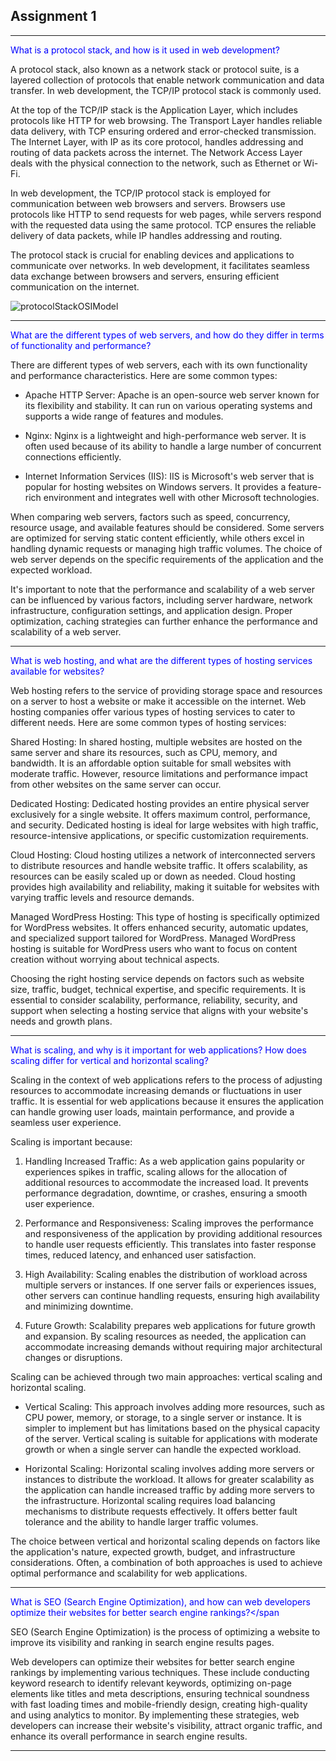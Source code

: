 ## **Assignment 1**

---


<span style="color:Blue">What is a protocol stack, and how is it used in web development? </span>


A protocol stack, also known as a network stack or protocol suite, is a layered collection of protocols that enable network communication and data transfer. In web development, the TCP/IP protocol stack is commonly used.

At the top of the TCP/IP stack is the Application Layer, which includes protocols like HTTP for web browsing. The Transport Layer handles reliable data delivery, with TCP ensuring ordered and error-checked transmission. The Internet Layer, with IP as its core protocol, handles addressing and routing of data packets across the internet. The Network Access Layer deals with the physical connection to the network, such as Ethernet or Wi-Fi.

In web development, the TCP/IP protocol stack is employed for communication between web browsers and servers. Browsers use protocols like HTTP to send requests for web pages, while servers respond with the requested data using the same protocol. TCP ensures the reliable delivery of data packets, while IP handles addressing and routing.

The protocol stack is crucial for enabling devices and applications to communicate over networks. In web development, it facilitates seamless data exchange between browsers and servers, ensuring efficient communication on the internet.

![protocolStackOSIModel](https://www.guru99.com/images/1/093019_0615_TCPIPModelW1.png)


---


<span style="color:Blue">What are the different types of web servers, and how do they differ in terms of functionality and performance?</span>


There are different types of web servers, each with its own functionality and performance characteristics. Here are some common types:

* Apache HTTP Server: Apache is an open-source web server known for its flexibility and stability. It can run on various operating systems and supports a wide range of features and modules.

* Nginx: Nginx is a lightweight and high-performance web server. It is often used because of its ability to handle a large number of concurrent connections efficiently.

* Internet Information Services (IIS): IIS is Microsoft's web server that is popular for hosting websites on Windows servers. It provides a feature-rich environment and integrates well with other Microsoft technologies.

When comparing web servers, factors such as speed, concurrency, resource usage, and available features should be considered. Some servers are optimized for serving static content efficiently, while others excel in handling dynamic requests or managing high traffic volumes. The choice of web server depends on the specific requirements of the application and the expected workload.

It's important to note that the performance and scalability of a web server can be influenced by various factors, including server hardware, network infrastructure, configuration settings, and application design. Proper optimization, caching strategies can further enhance the performance and scalability of a web server.


---


<span style="color:Blue">What is web hosting, and what are the different types of hosting services available for websites?</span>

Web hosting refers to the service of providing storage space and resources on a server to host a website or make it accessible on the internet. Web hosting companies offer various types of hosting services to cater to different needs. Here are some common types of hosting services:

Shared Hosting: In shared hosting, multiple websites are hosted on the same server and share its resources, such as CPU, memory, and bandwidth. It is an affordable option suitable for small websites with moderate traffic. However, resource limitations and performance impact from other websites on the same server can occur.

Dedicated Hosting: Dedicated hosting provides an entire physical server exclusively for a single website. It offers maximum control, performance, and security. Dedicated hosting is ideal for large websites with high traffic, resource-intensive applications, or specific customization requirements.

Cloud Hosting: Cloud hosting utilizes a network of interconnected servers to distribute resources and handle website traffic. It offers scalability, as resources can be easily scaled up or down as needed. Cloud hosting provides high availability and reliability, making it suitable for websites with varying traffic levels and resource demands.

Managed WordPress Hosting: This type of hosting is specifically optimized for WordPress websites. It offers enhanced security, automatic updates, and specialized support tailored for WordPress. Managed WordPress hosting is suitable for WordPress users who want to focus on content creation without worrying about technical aspects.

Choosing the right hosting service depends on factors such as website size, traffic, budget, technical expertise, and specific requirements. It is essential to consider scalability, performance, reliability, security, and support when selecting a hosting service that aligns with your website's needs and growth plans.


---


<span style="color:Blue">What is scaling, and why is it important for web applications? How does scaling differ for vertical and horizontal scaling?</span>

Scaling in the context of web applications refers to the process of adjusting resources to accommodate increasing demands or fluctuations in user traffic. It is essential for web applications because it ensures the application can handle growing user loads, maintain performance, and provide a seamless user experience.

Scaling is important because:

1. Handling Increased Traffic: As a web application gains popularity or experiences spikes in traffic, scaling allows for the allocation of additional resources to accommodate the increased load. It prevents performance degradation, downtime, or crashes, ensuring a smooth user experience.

2. Performance and Responsiveness: Scaling improves the performance and responsiveness of the application by providing additional resources to handle user requests efficiently. This translates into faster response times, reduced latency, and enhanced user satisfaction.

3. High Availability: Scaling enables the distribution of workload across multiple servers or instances. If one server fails or experiences issues, other servers can continue handling requests, ensuring high availability and minimizing downtime.

4. Future Growth: Scalability prepares web applications for future growth and expansion. By scaling resources as needed, the application can accommodate increasing demands without requiring major architectural changes or disruptions.

Scaling can be achieved through two main approaches: vertical scaling and horizontal scaling.

- Vertical Scaling: This approach involves adding more resources, such as CPU power, memory, or storage, to a single server or instance. It is simpler to implement but has limitations based on the physical capacity of the server. Vertical scaling is suitable for applications with moderate growth or when a single server can handle the expected workload.

- Horizontal Scaling: Horizontal scaling involves adding more servers or instances to distribute the workload. It allows for greater scalability as the application can handle increased traffic by adding more servers to the infrastructure. Horizontal scaling requires load balancing mechanisms to distribute requests effectively. It offers better fault tolerance and the ability to handle larger traffic volumes.

The choice between vertical and horizontal scaling depends on factors like the application's nature, expected growth, budget, and infrastructure considerations. Often, a combination of both approaches is used to achieve optimal performance and scalability for web applications.
 
---


<span style="color:Blue">What is SEO (Search Engine Optimization), and how can web developers optimize their websites for better search engine rankings?</span
>

SEO (Search Engine Optimization) is the process of optimizing a website to improve its visibility and ranking in search engine results pages.

Web developers can optimize their websites for better search engine rankings by implementing various techniques. These include conducting keyword research to identify relevant keywords, optimizing on-page elements like titles and meta descriptions, ensuring technical soundness with fast loading times and mobile-friendly design, creating high-quality and using analytics to monitor. By implementing these strategies, web developers can increase their website's visibility, attract organic traffic, and enhance its overall performance in search engine results.

---
